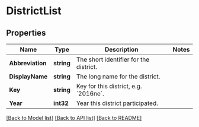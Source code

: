 # DistrictList

## Properties
Name | Type | Description | Notes
------------ | ------------- | ------------- | -------------
**Abbreviation** | **string** | The short identifier for the district. | 
**DisplayName** | **string** | The long name for the district. | 
**Key** | **string** | Key for this district, e.g. &#x60;2016ne&#x60;. | 
**Year** | **int32** | Year this district participated. | 

[[Back to Model list]](../README.md#documentation-for-models) [[Back to API list]](../README.md#documentation-for-api-endpoints) [[Back to README]](../README.md)


